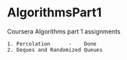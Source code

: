 # AlgorithmsPart1
Coursera Algorithms part 1 assignments

    1. Percolation      -    Done
    2. Deques and Randomized Queues
